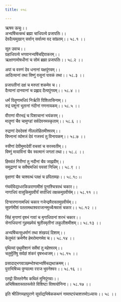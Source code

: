 ```yaml
---
title: ०५८

---
```

ऋषय ऊचुः।।  
अभ्यषिंचत्कथं ब्रह्मा चाधिपत्ये प्रजापतिः।।  
देवदैत्यमुखान् सर्वान् सर्वात्मा वद सांप्रतम्।। ५८.१ ।।  
  
सूत उवाच।।  
ग्रहाधिपत्ये भगवानभ्यषिंचद्दिवाकरम्।।  
ऋक्षाणामोषधीनां च सोमं ब्रह्मा प्रजापतिः।। ५८.२ ।।  
  
अपां च वरुणं देव धनानां यक्षपुंगवम्।।  
आदित्यानां तथा विष्णुं वसूनां पावकं तथा।। ५८.३ ।।  
  
प्रजापतीनां दक्षं च मरुतां शकमेव च।।  
दैत्यानां दानवानां च प्रह्लाद दैत्यपुंगवम्।। ५८.४ ।।  
  
धर्मं पितॄणामधिपं निर्ऋतिं पिशितासिनाम्।।  
रुद्रं पशूनां भूतानां नंदीनां गणनायकम्।। ५८.५ ।।  
  
वीराणां वीरभद्रं च पिशाचानां भयंकरम्।।  
मातॄणां चैव चामुण्डां सर्वदेवनमस्कृताम्।। ५८.६ ।।  
  
रुद्राणां देवदेवशं नीललोहितमीश्वरम्।।  
विघ्नानां व्योमजं देवं गजस्यं तु विनायकम्।। ५८.७ ।।  
  
स्त्रीणां देवीमुमादेवीं वचसां च सरस्वतीम्।।  
विष्णुं मायाविनां चैव स्वत्मानं जगतां तथा।। ५८.८ ।।  
  
हिमवंतं गिरीणां तु नदीनां चैव जाह्नवीम्।।  
समुद्राणां च सर्वेषामधिपं पयसां निधिम्।। ५८.९ ।।  
  
वृक्षाणां चैव चाश्वत्थं प्लक्षं च प्रपितामहः।। ५८.१೦ ।।  
  
गंघर्वविद्याधरकिन्नराणामीशं पुनाश्चित्ररथं चकार।।  
नागाधिपं वासुकिमुग्रवीर्यं सर्पाधिपं तक्षकमुग्रवीर्यम्।। ५८.११ ।।  
  
दिग्वारणानामधिपं चकार गजेन्द्रमैरावतमुग्रवीर्यम्।।  
सुपर्णमीशं पततामथाश्वराजानमुच्चैःश्रवसं चकार।। ५८.१२ ।।  
  
सिंहं मृगाणां वृषभं गावां च मृगाधिपानां शरभं चकार।।  
सेनाधिपानां गुहमप्रमेयं श्रुतीस्मृतीनां लकुलीशमीशम्।। ५८.१३ ।।  
  
अभ्यषिंचत्सुधर्माणं तथा शंखपदं दिशाम्।।  
केतुमंतं क्रमेणैव हेमरोमाणमेव च।। ५८.१४ ।।  
  
पृथिव्यां पृथुमीशानं सर्वेषां तु महेश्वरम्।।  
चतुर्मूर्तिषु सर्वज्ञं शंकरं वृषभध्वजम्।। ५८.१५ ।।  
  
प्रसादाद्भगवाञ्छम्भोश्चाभ्यषिंचद्यथाक्रमम्।।  
पुराभिषिच्य पुण्यात्मा रराज भुवनेश्वरः।। ५८.१६ ।।  
  
एतद्वो विस्तरेणैव कथितं मुनिपुंगवाः।।  
अभिषिक्तास्ततस्त्वेते विशिष्टा विश्वयोनिना।। ५८.१७ ।।  
  
इति श्रीलिंगमहापुराणे सूर्याद्यभिषेककथनं नामाष्टपंचाशत्तमोऽध्यायः।। ५८ ।।